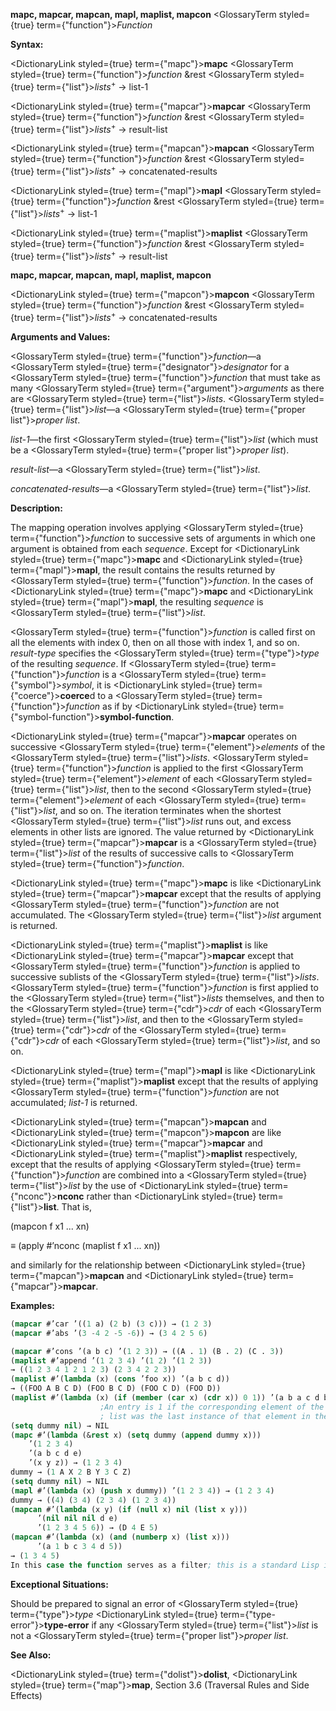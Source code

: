 **mapc, mapcar, mapcan, mapl, maplist, mapcon** <GlossaryTerm styled={true} term={"function"}><i>Function</i></GlossaryTerm> 



**Syntax:** 



<DictionaryLink styled={true} term={"mapc"}><b>mapc</b></DictionaryLink> <GlossaryTerm styled={true} term={"function"}><i>function</i></GlossaryTerm> &amp;rest <GlossaryTerm styled={true} term={"list"}><i>lists</i></GlossaryTerm><sup>+</sup> → list-1 



<DictionaryLink styled={true} term={"mapcar"}><b>mapcar</b></DictionaryLink> <GlossaryTerm styled={true} term={"function"}><i>function</i></GlossaryTerm> &amp;rest <GlossaryTerm styled={true} term={"list"}><i>lists</i></GlossaryTerm><sup>+</sup> → result-list 



<DictionaryLink styled={true} term={"mapcan"}><b>mapcan</b></DictionaryLink> <GlossaryTerm styled={true} term={"function"}><i>function</i></GlossaryTerm> &amp;rest <GlossaryTerm styled={true} term={"list"}><i>lists</i></GlossaryTerm><sup>+</sup> → concatenated-results 



<DictionaryLink styled={true} term={"mapl"}><b>mapl</b></DictionaryLink> <GlossaryTerm styled={true} term={"function"}><i>function</i></GlossaryTerm> &amp;rest <GlossaryTerm styled={true} term={"list"}><i>lists</i></GlossaryTerm><sup>+</sup> → list-1 



<DictionaryLink styled={true} term={"maplist"}><b>maplist</b></DictionaryLink> <GlossaryTerm styled={true} term={"function"}><i>function</i></GlossaryTerm> &amp;rest <GlossaryTerm styled={true} term={"list"}><i>lists</i></GlossaryTerm><sup>+</sup> → result-list 







 



 



**mapc, mapcar, mapcan, mapl, maplist, mapcon** 



<DictionaryLink styled={true} term={"mapcon"}><b>mapcon</b></DictionaryLink> <GlossaryTerm styled={true} term={"function"}><i>function</i></GlossaryTerm> &amp;rest <GlossaryTerm styled={true} term={"list"}><i>lists</i></GlossaryTerm><sup>+</sup> → concatenated-results 



**Arguments and Values:** 



<GlossaryTerm styled={true} term={"function"}><i>function</i></GlossaryTerm>—a <GlossaryTerm styled={true} term={"designator"}><i>designator</i></GlossaryTerm> for a <GlossaryTerm styled={true} term={"function"}><i>function</i></GlossaryTerm> that must take as many <GlossaryTerm styled={true} term={"argument"}><i>arguments</i></GlossaryTerm> as there are <GlossaryTerm styled={true} term={"list"}><i>lists</i></GlossaryTerm>. <GlossaryTerm styled={true} term={"list"}><i>list</i></GlossaryTerm>—a <GlossaryTerm styled={true} term={"proper list"}><i>proper list</i></GlossaryTerm>. 



*list-1*—the first <GlossaryTerm styled={true} term={"list"}><i>list</i></GlossaryTerm> (which must be a <GlossaryTerm styled={true} term={"proper list"}><i>proper list</i></GlossaryTerm>). 



*result-list*—a <GlossaryTerm styled={true} term={"list"}><i>list</i></GlossaryTerm>. 



*concatenated-results*—a <GlossaryTerm styled={true} term={"list"}><i>list</i></GlossaryTerm>. 



**Description:** 



The mapping operation involves applying <GlossaryTerm styled={true} term={"function"}><i>function</i></GlossaryTerm> to successive sets of arguments in which one argument is obtained from each *sequence*. Except for <DictionaryLink styled={true} term={"mapc"}><b>mapc</b></DictionaryLink> and <DictionaryLink styled={true} term={"mapl"}><b>mapl</b></DictionaryLink>, the result contains the results returned by <GlossaryTerm styled={true} term={"function"}><i>function</i></GlossaryTerm>. In the cases of <DictionaryLink styled={true} term={"mapc"}><b>mapc</b></DictionaryLink> and <DictionaryLink styled={true} term={"mapl"}><b>mapl</b></DictionaryLink>, the resulting *sequence* is <GlossaryTerm styled={true} term={"list"}><i>list</i></GlossaryTerm>. 



<GlossaryTerm styled={true} term={"function"}><i>function</i></GlossaryTerm> is called first on all the elements with index 0, then on all those with index 1, and so on. *result-type* specifies the <GlossaryTerm styled={true} term={"type"}><i>type</i></GlossaryTerm> of the resulting *sequence*. If <GlossaryTerm styled={true} term={"function"}><i>function</i></GlossaryTerm> is a <GlossaryTerm styled={true} term={"symbol"}><i>symbol</i></GlossaryTerm>, it is <DictionaryLink styled={true} term={"coerce"}><b>coerce</b></DictionaryLink>d to a <GlossaryTerm styled={true} term={"function"}><i>function</i></GlossaryTerm> as if by <DictionaryLink styled={true} term={"symbol-function"}><b>symbol-function</b></DictionaryLink>. 



<DictionaryLink styled={true} term={"mapcar"}><b>mapcar</b></DictionaryLink> operates on successive <GlossaryTerm styled={true} term={"element"}><i>elements</i></GlossaryTerm> of the <GlossaryTerm styled={true} term={"list"}><i>lists</i></GlossaryTerm>. <GlossaryTerm styled={true} term={"function"}><i>function</i></GlossaryTerm> is applied to the first <GlossaryTerm styled={true} term={"element"}><i>element</i></GlossaryTerm> of each <GlossaryTerm styled={true} term={"list"}><i>list</i></GlossaryTerm>, then to the second <GlossaryTerm styled={true} term={"element"}><i>element</i></GlossaryTerm> of each <GlossaryTerm styled={true} term={"list"}><i>list</i></GlossaryTerm>, and so on. The iteration terminates when the shortest <GlossaryTerm styled={true} term={"list"}><i>list</i></GlossaryTerm> runs out, and excess elements in other lists are ignored. The value returned by <DictionaryLink styled={true} term={"mapcar"}><b>mapcar</b></DictionaryLink> is a <GlossaryTerm styled={true} term={"list"}><i>list</i></GlossaryTerm> of the results of successive calls to <GlossaryTerm styled={true} term={"function"}><i>function</i></GlossaryTerm>. 



<DictionaryLink styled={true} term={"mapc"}><b>mapc</b></DictionaryLink> is like <DictionaryLink styled={true} term={"mapcar"}><b>mapcar</b></DictionaryLink> except that the results of applying <GlossaryTerm styled={true} term={"function"}><i>function</i></GlossaryTerm> are not accumulated. The <GlossaryTerm styled={true} term={"list"}><i>list</i></GlossaryTerm> argument is returned. 



<DictionaryLink styled={true} term={"maplist"}><b>maplist</b></DictionaryLink> is like <DictionaryLink styled={true} term={"mapcar"}><b>mapcar</b></DictionaryLink> except that <GlossaryTerm styled={true} term={"function"}><i>function</i></GlossaryTerm> is applied to successive sublists of the <GlossaryTerm styled={true} term={"list"}><i>lists</i></GlossaryTerm>. <GlossaryTerm styled={true} term={"function"}><i>function</i></GlossaryTerm> is first applied to the <GlossaryTerm styled={true} term={"list"}><i>lists</i></GlossaryTerm> themselves, and then to the <GlossaryTerm styled={true} term={"cdr"}><i>cdr</i></GlossaryTerm> of each <GlossaryTerm styled={true} term={"list"}><i>list</i></GlossaryTerm>, and then to the <GlossaryTerm styled={true} term={"cdr"}><i>cdr</i></GlossaryTerm> of the <GlossaryTerm styled={true} term={"cdr"}><i>cdr</i></GlossaryTerm> of each <GlossaryTerm styled={true} term={"list"}><i>list</i></GlossaryTerm>, and so on. 



<DictionaryLink styled={true} term={"mapl"}><b>mapl</b></DictionaryLink> is like <DictionaryLink styled={true} term={"maplist"}><b>maplist</b></DictionaryLink> except that the results of applying <GlossaryTerm styled={true} term={"function"}><i>function</i></GlossaryTerm> are not accumulated; *list-1* is returned. 



<DictionaryLink styled={true} term={"mapcan"}><b>mapcan</b></DictionaryLink> and <DictionaryLink styled={true} term={"mapcon"}><b>mapcon</b></DictionaryLink> are like <DictionaryLink styled={true} term={"mapcar"}><b>mapcar</b></DictionaryLink> and <DictionaryLink styled={true} term={"maplist"}><b>maplist</b></DictionaryLink> respectively, except that the results of applying <GlossaryTerm styled={true} term={"function"}><i>function</i></GlossaryTerm> are combined into a <GlossaryTerm styled={true} term={"list"}><i>list</i></GlossaryTerm> by the use of <DictionaryLink styled={true} term={"nconc"}><b>nconc</b></DictionaryLink> rather than <DictionaryLink styled={true} term={"list"}><b>list</b></DictionaryLink>. That is, 



(mapcon f x1 ... xn) 



*≡* (apply #’nconc (maplist f x1 ... xn)) 



and similarly for the relationship between <DictionaryLink styled={true} term={"mapcan"}><b>mapcan</b></DictionaryLink> and <DictionaryLink styled={true} term={"mapcar"}><b>mapcar</b></DictionaryLink>. 



**Examples:**
```lisp
(mapcar #’car ’((1 a) (2 b) (3 c))) → (1 2 3) 
(mapcar #’abs ’(3 -4 2 -5 -6)) → (3 4 2 5 6) 

(mapcar #’cons ’(a b c) ’(1 2 3)) → ((A . 1) (B . 2) (C . 3)) 
(maplist #’append ’(1 2 3 4) ’(1 2) ’(1 2 3)) 
→ ((1 2 3 4 1 2 1 2 3) (2 3 4 2 2 3)) 
(maplist #’(lambda (x) (cons ’foo x)) ’(a b c d)) 
→ ((FOO A B C D) (FOO B C D) (FOO C D) (FOO D)) 
(maplist #’(lambda (x) (if (member (car x) (cdr x)) 0 1)) ’(a b a c d b c)) → (0 0 1 0 1 1 1) 
					;An entry is 1 if the corresponding element of the input 
					; list was the last instance of that element in the input list. 
(setq dummy nil) → NIL 
(mapc #’(lambda (&rest x) (setq dummy (append dummy x))) 
	’(1 2 3 4) 
	’(a b c d e) 
	’(x y z)) → (1 2 3 4) 
dummy → (1 A X 2 B Y 3 C Z) 
(setq dummy nil) → NIL 
(mapl #’(lambda (x) (push x dummy)) ’(1 2 3 4)) → (1 2 3 4) 
dummy → ((4) (3 4) (2 3 4) (1 2 3 4)) 
(mapcan #’(lambda (x y) (if (null x) nil (list x y))) 
	  ’(nil nil nil d e) 
	  ’(1 2 3 4 5 6)) → (D 4 E 5) 
(mapcan #’(lambda (x) (and (numberp x) (list x))) 
	  ’(a 1 b c 3 4 d 5)) 
→ (1 3 4 5) 
In this case the function serves as a filter; this is a standard Lisp idiom using **mapcan**. (mapcon #’list ’(1 2 3 4)) → ((1 2 3 4) (2 3 4) (3 4) (4)) 
```
**Exceptional Situations:** 



Should be prepared to signal an error of <GlossaryTerm styled={true} term={"type"}><i>type</i></GlossaryTerm> <DictionaryLink styled={true} term={"type-error"}><b>type-error</b></DictionaryLink> if any <GlossaryTerm styled={true} term={"list"}><i>list</i></GlossaryTerm> is not a <GlossaryTerm styled={true} term={"proper list"}><i>proper list</i></GlossaryTerm>. 



**See Also:** 



<DictionaryLink styled={true} term={"dolist"}><b>dolist</b></DictionaryLink>, <DictionaryLink styled={true} term={"map"}><b>map</b></DictionaryLink>, Section 3.6 (Traversal Rules and Side Effects) 







 



 



